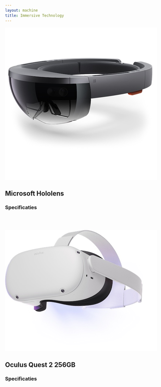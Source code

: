 ```yaml
---
layout: machine
title: Immersive Technology
---
```


![](img/hololens.jpg)

## Microsoft Hololens

### Specificaties


<br/>
<br/>

![](img/oculus-quest-2.jpg)

## Oculus Quest 2 256GB

### Specificaties
